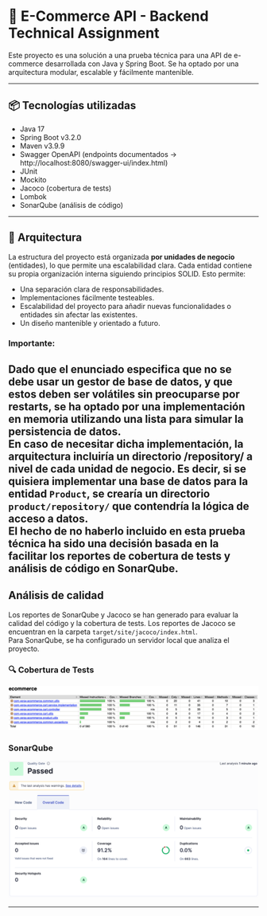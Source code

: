# 🛒 E-Commerce API - Backend Technical Assignment

Este proyecto es una solución a una prueba técnica para una API de e-commerce desarrollada con Java y Spring Boot. Se ha optado por una arquitectura modular, escalable y fácilmente mantenible.

---

## 📦 Tecnologías utilizadas

- Java 17
- Spring Boot v3.2.0
- Maven v3.9.9
- Swagger OpenAPI (endpoints documentados -> http://localhost:8080/swagger-ui/index.html)
- JUnit
- Mockito
- Jacoco (cobertura de tests)
- Lombok
- SonarQube (análisis de código)

---

## 🧠 Arquitectura

La estructura del proyecto está organizada **por unidades de negocio** (entidades), lo que permite una escalabilidad clara. Cada entidad contiene su propia organización interna siguiendo principios SOLID.
Esto permite:

- Una separación clara de responsabilidades.
- Implementaciones fácilmente testeables.
- Escalabilidad del proyecto para añadir nuevas funcionalidades o entidades sin afectar las existentes.
- Un diseño mantenible y orientado a futuro.

### Importante:
Dado que el enunciado especifica que no se debe usar un gestor de base de datos, y que estos deben ser volátiles sin preocuparse por restarts, se ha optado por una implementación en memoria utilizando una lista para simular la persistencia de datos.<br>
En caso de necesitar dicha implementación, la arquitectura incluiría un directorio /repository/ a nivel de cada unidad de negocio. Es decir, si se quisiera implementar una base de datos para la entidad `Product`, se crearía un directorio `product/repository/` que contendría la lógica de acceso a datos.<br>
El hecho de no haberlo incluido en esta prueba técnica ha sido una decisión basada en la facilitar los reportes de cobertura de tests y análisis de código en SonarQube.
---
## Análisis de calidad
Los reportes de SonarQube y Jacoco se han generado para evaluar la calidad del código y la cobertura de tests.
Los reportes de Jacoco se encuentran en la carpeta `target/site/jacoco/index.html`.<br>
Para SonarQube, se ha configurado un servidor local que analiza el proyecto.<br>
### 🔍 Cobertura de Tests
![Cobertura del código](./assets/jacoco-report.png)

### SonarQube
![Análisis de código](./assets/sonarqube-report.png)

---
